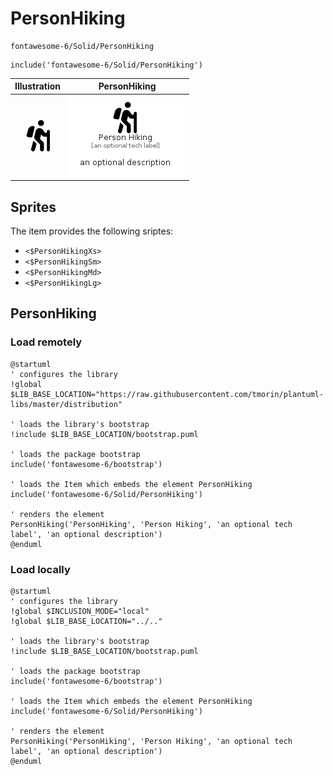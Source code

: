 # PersonHiking


```text
fontawesome-6/Solid/PersonHiking
```

```text
include('fontawesome-6/Solid/PersonHiking')
```



| Illustration | PersonHiking |
| :---: | :---: |
| ![illustration for Illustration](../../fontawesome-6/Solid/PersonHiking.png) | ![illustration for PersonHiking](../../fontawesome-6/Solid/PersonHiking.Local.png) |



## Sprites
The item provides the following sriptes:

- `<$PersonHikingXs>`
- `<$PersonHikingSm>`
- `<$PersonHikingMd>`
- `<$PersonHikingLg>`





## PersonHiking

### Load remotely
```plantuml
@startuml
' configures the library
!global $LIB_BASE_LOCATION="https://raw.githubusercontent.com/tmorin/plantuml-libs/master/distribution"

' loads the library's bootstrap
!include $LIB_BASE_LOCATION/bootstrap.puml

' loads the package bootstrap
include('fontawesome-6/bootstrap')

' loads the Item which embeds the element PersonHiking
include('fontawesome-6/Solid/PersonHiking')

' renders the element
PersonHiking('PersonHiking', 'Person Hiking', 'an optional tech label', 'an optional description')
@enduml
```

### Load locally
```plantuml
@startuml
' configures the library
!global $INCLUSION_MODE="local"
!global $LIB_BASE_LOCATION="../.."

' loads the library's bootstrap
!include $LIB_BASE_LOCATION/bootstrap.puml

' loads the package bootstrap
include('fontawesome-6/bootstrap')

' loads the Item which embeds the element PersonHiking
include('fontawesome-6/Solid/PersonHiking')

' renders the element
PersonHiking('PersonHiking', 'Person Hiking', 'an optional tech label', 'an optional description')
@enduml
```

